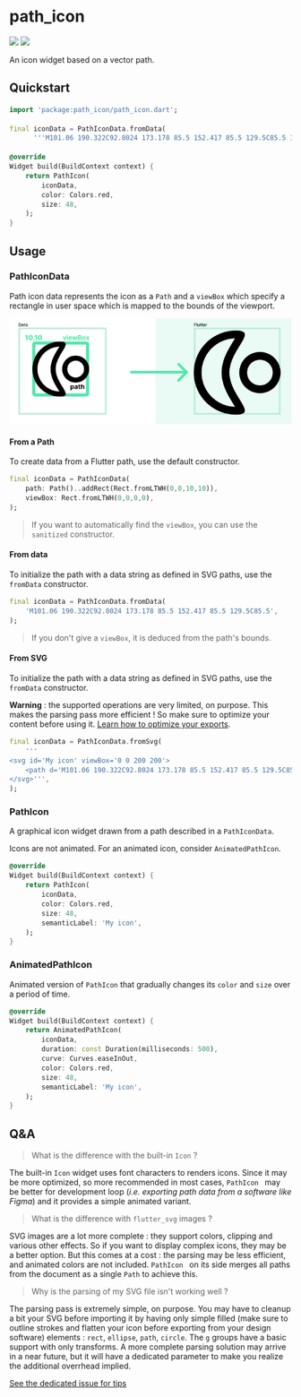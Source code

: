 # path_icon

<p>
  <a href="https://pub.dartlang.org/packages/path_icon"><img src="https://img.shields.io/pub/v/path_icon.svg"></a>
  <a href="https://www.buymeacoffee.com/aloisdeniel">
    <img src="https://img.shields.io/badge/$-donate-ff69b4.svg?maxAge=2592000&amp;style=flat">
  </a>
</p>

An icon widget based on a vector path.

## Quickstart

```dart
import 'package:path_icon/path_icon.dart';

final iconData = PathIconData.fromData(
      '''M101.06 190.322C92.8024 173.178 85.5 152.417 85.5 129.5C85.5 106.583 92.8024 85.822 101.06 68.6779C107.292 55.7406 114.872 43.3794 120.869 33.5992C122.641 30.7104 124.274 28.0468 125.694 25.6601C126.025 25.1026 126.345 24.562 126.652 24.0377C69.7024 25.5472 24 72.1864 24 129.5C24 186.814 69.7024 233.453 126.652 234.962C126.345 234.438 126.025 233.897 125.694 233.34C124.274 230.953 122.641 228.29 120.869 225.401C114.872 215.621 107.292 203.259 101.06 190.322ZM132.946 247.654C132.943 247.653 132.927 247.592 132.907 247.476C132.939 247.598 132.949 247.656 132.946 247.654ZM132.946 11.3456C132.949 11.3441 132.939 11.4017 132.907 11.5235C132.927 11.4081 132.943 11.3472 132.946 11.3456ZM140.886 212.119C127.146 189.698 109.5 160.905 109.5 129.5C109.5 98.0954 127.146 69.3018 140.886 46.8812C158.438 18.241 169.616 0 129.5 0C57.9791 0 0 57.9791 0 129.5C0 201.021 57.9791 259 129.5 259C169.616 259 158.438 240.759 140.886 212.119Z''');

@override
Widget build(BuildContext context) {
    return PathIcon(
        iconData,
        color: Colors.red,
        size: 48,
    );
}   
```

## Usage

### PathIconData

Path icon data represents the icon as a `Path` and a `viewBox` which specify a rectangle in user space which is mapped to the bounds of the viewport.

![view box](images/viewbox.png)

#### From a Path

To create data from a Flutter path, use the default constructor.

```dart
final iconData = PathIconData(
    path: Path()..addRect(Rect.fromLTWH(0,0,10,10)),
    viewBox: Rect.fromLTWH(0,0,0,0),
);
```

> If you want to automatically find the `viewBox`, you can use the `sanitized` constructor.

#### From data

To initialize the path with a data string as defined in SVG paths, use the `fromData` constructor.

```dart
final iconData = PathIconData.fromData(
    'M101.06 190.322C92.8024 173.178 85.5 152.417 85.5 129.5C85.5',
);
```

> If you don't give a `viewBox`, it is deduced from the path's bounds.

#### From SVG

To initialize the path with a data string as defined in SVG paths, use the `fromData` constructor.

**Warning** : the supported operations are very limited, on purpose. This makes the parsing pass more efficient ! So make sure to optimize your content before using it. [Learn how to optimize your exports](https://github.com/aloisdeniel/path_icon/issues/1).

```dart
final iconData = PathIconData.fromSvg(
    '''
<svg id='My icon' viewBox='0 0 200 200'>
    <path d='M101.06 190.322C92.8024 173.178 85.5 152.417 85.5 129.5C85.5' />
</svg>''',
);
```

### PathIcon

A graphical icon widget drawn from a path described in a `PathIconData`.

Icons are not animated. For an animated icon, consider `AnimatedPathIcon`.

```dart
@override
Widget build(BuildContext context) {
    return PathIcon(
        iconData,
        color: Colors.red,
        size: 48,
        semanticLabel: 'My icon',
    );
}   
```

### AnimatedPathIcon

Animated version of `PathIcon` that gradually changes its `color` and `size` over a period of time.

```dart
@override
Widget build(BuildContext context) {
    return AnimatedPathIcon(
        iconData,
        duration: const Duration(milliseconds: 500),
        curve: Curves.easeInOut,
        color: Colors.red,
        size: 48,
        semanticLabel: 'My icon',
    );
}   
```

## Q&A

> What is the difference with the built-in `Icon` ?

The built-in `Icon` widget uses font characters to renders icons. Since it may be more optimized, so more recommended in most cases, `PathIcon ` may be better for development loop (*i.e. exporting path data from a software like Figma*) and it provides a simple animated variant.

> What is the difference with `flutter_svg` images ?

SVG images are a lot more complete : they support colors, clipping and various other effects. So if you want to display complex icons, they may be a better option. But this comes at a cost : the parsing may be less efficient, and animated colors are not included. `PathIcon ` on its side merges all paths from the document as a single `Path` to achieve this.

> Why is the parsing of my SVG file isn't working well ?

The parsing pass is extremely simple, on purpose. You may have to cleanup a bit your SVG before importing it by having only simple filled (make sure to outline strokes and flatten your icon before exporting from your design software) elements : `rect`, `ellipse`, `path`, `circle`. The `g` groups have a basic support with only transforms. A more complete parsing solution may arrive in a near future, but it will have a dedicated parameter to make you realize the additional overrhead implied.

[See the dedicated issue for tips](https://github.com/aloisdeniel/path_icon/issues/1)

